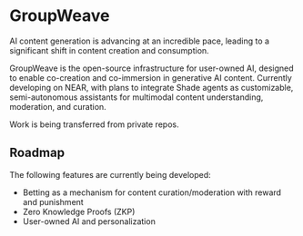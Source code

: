 # GroupWeave

AI content generation is advancing at an incredible pace, leading to a significant shift in content creation and consumption.

GroupWeave is the open-source infrastructure for user-owned AI, designed to enable co-creation and co-immersion in generative AI content. Currently developing on NEAR, with plans to integrate Shade agents as customizable, semi-autonomous assistants for multimodal content understanding, moderation, and curation.

Work is being transferred from private repos.

## Roadmap

The following features are currently being developed:

*   Betting as a mechanism for content curation/moderation with reward and punishment
*   Zero Knowledge Proofs (ZKP)
*   User-owned AI and personalization
